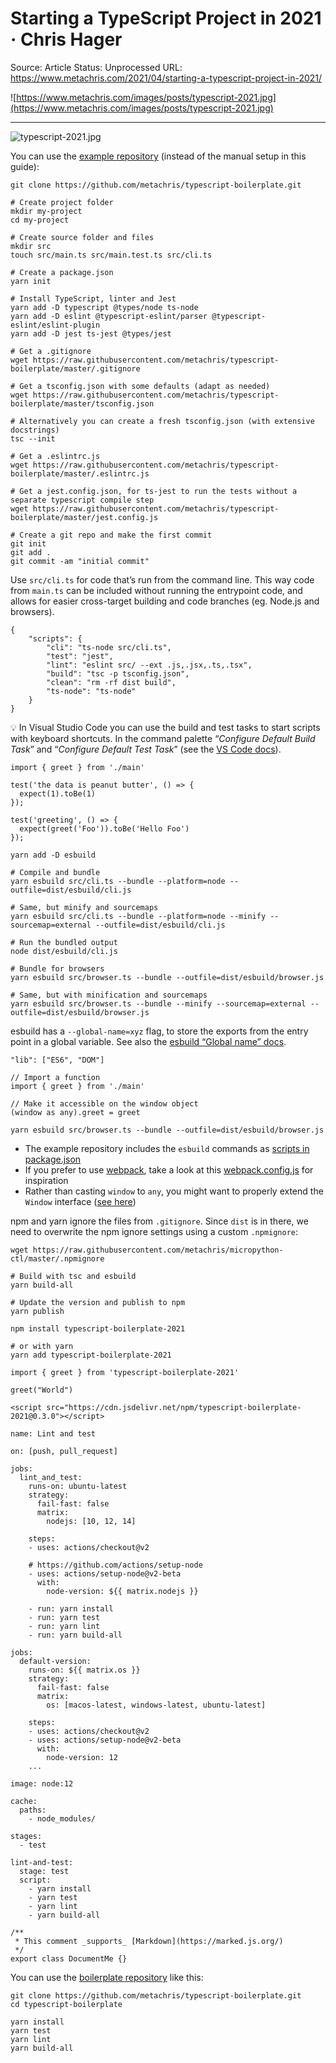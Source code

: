 # Starting a TypeScript Project in 2021 · Chris Hager

Source: Article
Status: Unprocessed
URL: https://www.metachris.com/2021/04/starting-a-typescript-project-in-2021/

![https://www.metachris.com/images/posts/typescript-2021.jpg](https://www.metachris.com/images/posts/typescript-2021.jpg)

---

![typescript-2021.jpg](Starting%20a%20TypeScript%20Project%20in%202021%20%C2%B7%20Chris%20Hage%20b9222ddbe2fc4fbc9b1fc4c0fa5e5dfb/typescript-2021.jpg)

You can use the [example repository](https://github.com/metachris/typescript-boilerplate) (instead of the manual setup in this guide):

```
git clone https://github.com/metachris/typescript-boilerplate.git

```

```
# Create project folder
mkdir my-project
cd my-project

# Create source folder and files
mkdir src
touch src/main.ts src/main.test.ts src/cli.ts

# Create a package.json
yarn init

# Install TypeScript, linter and Jest
yarn add -D typescript @types/node ts-node
yarn add -D eslint @typescript-eslint/parser @typescript-eslint/eslint-plugin
yarn add -D jest ts-jest @types/jest

# Get a .gitignore
wget https://raw.githubusercontent.com/metachris/typescript-boilerplate/master/.gitignore

# Get a tsconfig.json with some defaults (adapt as needed)
wget https://raw.githubusercontent.com/metachris/typescript-boilerplate/master/tsconfig.json

# Alternatively you can create a fresh tsconfig.json (with extensive docstrings)
tsc --init

# Get a .eslintrc.js
wget https://raw.githubusercontent.com/metachris/typescript-boilerplate/master/.eslintrc.js

# Get a jest.config.json, for ts-jest to run the tests without a separate typescript compile step
wget https://raw.githubusercontent.com/metachris/typescript-boilerplate/master/jest.config.js

# Create a git repo and make the first commit
git init
git add .
git commit -am "initial commit"

```

Use `src/cli.ts` for code that’s run from the command line. This way code from `main.ts` can be included without running the entrypoint code, and allows for easier cross-target building and code branches (eg. Node.js and browsers).

```
{
    "scripts": {
        "cli": "ts-node src/cli.ts",
        "test": "jest",
        "lint": "eslint src/ --ext .js,.jsx,.ts,.tsx",
        "build": "tsc -p tsconfig.json",
        "clean": "rm -rf dist build",
        "ts-node": "ts-node"
    }
}

```

💡 In Visual Studio Code you can use the build and test tasks to start scripts with keyboard shortcuts. In the command palette “*Configure Default Build Task*” and “*Configure Default Test Task*” (see the [VS Code docs](https://code.visualstudio.com/docs/editor/tasks)).

```
import { greet } from './main'

test('the data is peanut butter', () => {
  expect(1).toBe(1)
});

test('greeting', () => {
  expect(greet('Foo')).toBe('Hello Foo')
});

```

```
yarn add -D esbuild

```

```
# Compile and bundle
yarn esbuild src/cli.ts --bundle --platform=node --outfile=dist/esbuild/cli.js

# Same, but minify and sourcemaps
yarn esbuild src/cli.ts --bundle --platform=node --minify --sourcemap=external --outfile=dist/esbuild/cli.js

# Run the bundled output
node dist/esbuild/cli.js

```

```
# Bundle for browsers
yarn esbuild src/browser.ts --bundle --outfile=dist/esbuild/browser.js

# Same, but with minification and sourcemaps
yarn esbuild src/browser.ts --bundle --minify --sourcemap=external --outfile=dist/esbuild/browser.js

```

esbuild has a `--global-name=xyz` flag, to store the exports from the entry point in a global variable. See also the [esbuild “Global name” docs](https://esbuild.github.io/api/#global-name).

```
"lib": ["ES6", "DOM"]

```

```
// Import a function
import { greet } from './main'

// Make it accessible on the window object
(window as any).greet = greet

```

```
yarn esbuild src/browser.ts --bundle --outfile=dist/esbuild/browser.js

```

- The example repository includes the `esbuild` commands as [scripts in package.json](https://github.com/metachris/typescript-boilerplate/blob/master/package.json)
- If you prefer to use [webpack](https://webpack.js.org/), take a look at this [webpack.config.js](https://github.com/metachris/micropython-ctl/blob/master/webpack.config.js) for inspiration
- Rather than casting `window` to `any`, you might want to properly extend the `Window` interface ([see here](https://stackoverflow.com/a/43513740/5433572))

npm and yarn ignore the files from `.gitignore`. Since `dist` is in there, we need to overwrite the npm ignore settings using a custom `.npmignore`:

```
wget https://raw.githubusercontent.com/metachris/micropython-ctl/master/.npmignore

```

```
# Build with tsc and esbuild
yarn build-all

# Update the version and publish to npm
yarn publish

```

```
npm install typescript-boilerplate-2021

# or with yarn
yarn add typescript-boilerplate-2021

```

```
import { greet } from 'typescript-boilerplate-2021'

greet("World")

```

```
<script src="https://cdn.jsdelivr.net/npm/typescript-boilerplate-2021@0.3.0"></script>

```

```
name: Lint and test

on: [push, pull_request]

jobs:
  lint_and_test:
    runs-on: ubuntu-latest
    strategy:
      fail-fast: false
      matrix:
        nodejs: [10, 12, 14]

    steps:
    - uses: actions/checkout@v2

    # https://github.com/actions/setup-node
    - uses: actions/setup-node@v2-beta
      with:
        node-version: ${{ matrix.nodejs }}

    - run: yarn install
    - run: yarn test
    - run: yarn lint
    - run: yarn build-all

```

```
jobs:
  default-version:
    runs-on: ${{ matrix.os }}
    strategy:
      fail-fast: false
      matrix:
        os: [macos-latest, windows-latest, ubuntu-latest]

    steps:
    - uses: actions/checkout@v2
    - uses: actions/setup-node@v2-beta
      with:
        node-version: 12
    ...

```

```
image: node:12

cache:
  paths:
    - node_modules/

stages:
  - test

lint-and-test:
  stage: test
  script:
    - yarn install
    - yarn test
    - yarn lint
    - yarn build-all

```

```
/**
 * This comment _supports_ [Markdown](https://marked.js.org/)
 */
export class DocumentMe {}

```

You can use the [boilerplate repository](https://github.com/metachris/typescript-boilerplate) like this:

```
git clone https://github.com/metachris/typescript-boilerplate.git
cd typescript-boilerplate

yarn install
yarn test
yarn lint
yarn build-all

```